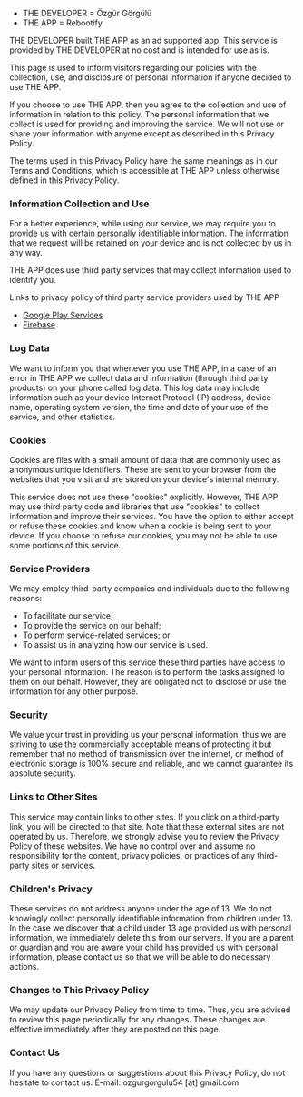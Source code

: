 - THE DEVELOPER = Özgür Görgülü
- THE APP = Rebootify

THE DEVELOPER built THE APP as an ad supported app. This service is provided by THE DEVELOPER at no cost and is intended for use as is.

This page is used to inform visitors regarding our policies with the collection, use, and disclosure of personal information if anyone decided to use THE APP.

If you choose to use THE APP, then you agree to the collection and use of information in relation to this policy. The personal information that we collect is used for providing and improving the service. We will not use or share your information with anyone except as described in this Privacy Policy.

The terms used in this Privacy Policy have the same meanings as in our Terms and Conditions, which is accessible at THE APP unless otherwise defined in this Privacy Policy.


### Information Collection and Use
For a better experience, while using our service, we may require you to provide us with certain personally identifiable information. The information that we request will be retained on your device and is not collected by us in any way.

THE APP does use third party services that may collect information used to identify you.

Links to privacy policy of third party service providers used by THE APP
- [Google Play Services](https://policies.google.com/privacy)
- [Firebase](https://firebase.google.com/policies/analytics)


### Log Data
We want to inform you that whenever you use THE APP, in a case of an error in THE APP we collect data and information (through third party products) on your phone called log data. This log data may include information such as your device Internet Protocol (IP) address, device name, operating system version, the time and date of your use of the service, and other statistics.


### Cookies
Cookies are files with a small amount of data that are commonly used as anonymous unique identifiers. These are sent to your browser from the websites that you visit and are stored on your device's internal memory.

This service does not use these "cookies" explicitly. However, THE APP may use third party code and libraries that use "cookies" to collect information and improve their services. You have the option to either accept or refuse these cookies and know when a cookie is being sent to your device. If you choose to refuse our cookies, you may not be able to use some portions of this service.


### Service Providers
We may employ third-party companies and individuals due to the following reasons:

- To facilitate our service;
- To provide the service on our behalf;
- To perform service-related services; or
- To assist us in analyzing how our service is used.

We want to inform users of this service these third parties have access to your personal information. The reason is to perform the tasks assigned to them on our behalf. However, they are obligated not to disclose or use the information for any other purpose.


### Security
We value your trust in providing us your personal information, thus we are striving to use the commercially acceptable means of protecting it but remember that no method of transmission over the internet, or method of electronic storage is 100% secure and reliable, and we cannot guarantee its absolute security.


### Links to Other Sites
This service may contain links to other sites. If you click on a third-party link, you will be directed to that site. Note that these external sites are not operated by us. Therefore, we strongly advise you to review the Privacy Policy of these websites. We have no control over and assume no responsibility for the content, privacy policies, or practices of any third-party sites or services.


### Children's Privacy
These services do not address anyone under the age of 13. We do not knowingly collect personally identifiable information from children under 13. In the case we discover that a child under 13 age provided us with personal information, we immediately delete this from our servers. If you are a parent or guardian and you are aware your child has provided us with personal information, please contact us so that we will be able to do necessary actions.


### Changes to This Privacy Policy
We may update our Privacy Policy from time to time. Thus, you are advised to review this page periodically for any changes. These changes are effective immediately after they are posted on this page.


### Contact Us
If you have any questions or suggestions about this Privacy Policy, do not hesitate to contact us. E-mail: ozgurgorgulu54 [at] gmail.com